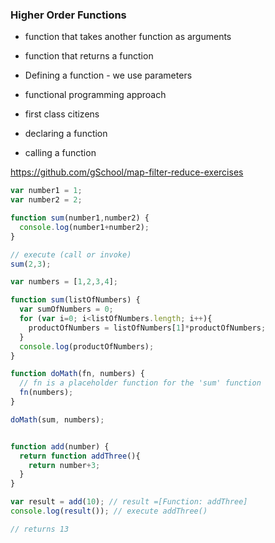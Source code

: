 ### Higher Order Functions

- function that takes another function as arguments
- function that returns a function


- Defining a function - we use parameters


- functional programming approach
- first class citizens


- declaring a function
- calling a function


https://github.com/gSchool/map-filter-reduce-exercises

```JavaScript
var number1 = 1;
var number2 = 2;

function sum(number1,number2) {
  console.log(number1+number2);
}

// execute (call or invoke)
sum(2,3);

```

```JavaScript
var numbers = [1,2,3,4];

function sum(listOfNumbers) {
  var sumOfNumbers = 0;
  for (var i=0; i<listOfNumbers.length; i++){
    productOfNumbers = listOfNumbers[1]*productOfNumbers;
  }
  console.log(productOfNumbers);
}

function doMath(fn, numbers) {
  // fn is a placeholder function for the 'sum' function
  fn(numbers);
}

doMath(sum, numbers);

```

```JavaScript

function add(number) {
  return function addThree(){
    return number+3;
  }
}

var result = add(10); // result =[Function: addThree]
console.log(result()); // execute addThree()

// returns 13

```
